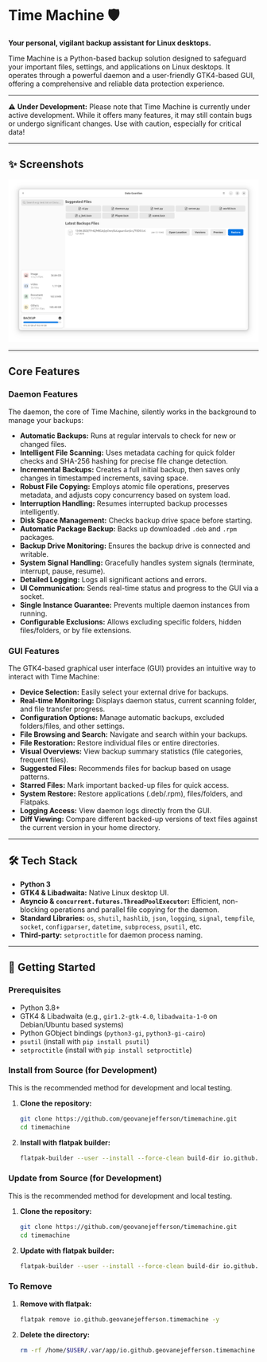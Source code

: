 # Time Machine 🛡️

**Your personal, vigilant backup assistant for Linux desktops.**

Time Machine is a Python-based backup solution designed to safeguard your important files, settings, and applications on Linux desktops. It operates through a powerful daemon and a user-friendly GTK4-based GUI, offering a comprehensive and reliable data protection experience.

---

⚠️ **Under Development:** Please note that Time Machine is currently under active development. While it offers many features, it may still contain bugs or undergo significant changes. Use with caution, especially for critical data!

---

## ✨ Screenshots

![Time Machine Screenshot](data/screenshoot.png)

---

## Core Features

### Daemon Features

The daemon, the core of Time Machine, silently works in the background to manage your backups:

*   **Automatic Backups:** Runs at regular intervals to check for new or changed files.
*   **Intelligent File Scanning:** Uses metadata caching for quick folder checks and SHA-256 hashing for precise file change detection.
*   **Incremental Backups:** Creates a full initial backup, then saves only changes in timestamped increments, saving space.
*   **Robust File Copying:** Employs atomic file operations, preserves metadata, and adjusts copy concurrency based on system load.
*   **Interruption Handling:** Resumes interrupted backup processes intelligently.
*   **Disk Space Management:** Checks backup drive space before starting.
*   **Automatic Package Backup:** Backs up downloaded `.deb` and `.rpm` packages.
*   **Backup Drive Monitoring:** Ensures the backup drive is connected and writable.
*   **System Signal Handling:** Gracefully handles system signals (terminate, interrupt, pause, resume).
*   **Detailed Logging:** Logs all significant actions and errors.
*   **UI Communication:** Sends real-time status and progress to the GUI via a socket.
*   **Single Instance Guarantee:** Prevents multiple daemon instances from running.
*   **Configurable Exclusions:** Allows excluding specific folders, hidden files/folders, or by file extensions.

### GUI Features

The GTK4-based graphical user interface (GUI) provides an intuitive way to interact with Time Machine:

*   **Device Selection:** Easily select your external drive for backups.
*   **Real-time Monitoring:** Displays daemon status, current scanning folder, and file transfer progress.
*   **Configuration Options:** Manage automatic backups, excluded folders/files, and other settings.
*   **File Browsing and Search:** Navigate and search within your backups.
*   **File Restoration:** Restore individual files or entire directories.
*   **Visual Overviews:** View backup summary statistics (file categories, frequent files).
*   **Suggested Files:** Recommends files for backup based on usage patterns.
*   **Starred Files:** Mark important backed-up files for quick access.
*   **System Restore:** Restore applications (.deb/.rpm), files/folders, and Flatpaks.
*   **Logging Access:** View daemon logs directly from the GUI.
*   **Diff Viewing:** Compare different backed-up versions of text files against the current version in your home directory.

---

## 🛠️ Tech Stack

*   **Python 3**
*   **GTK4 & Libadwaita:** Native Linux desktop UI.
*   **Asyncio & `concurrent.futures.ThreadPoolExecutor`:** Efficient, non-blocking operations and parallel file copying for the daemon.
*   **Standard Libraries:** `os`, `shutil`, `hashlib`, `json`, `logging`, `signal`, `tempfile`, `socket`, `configparser`, `datetime`, `subprocess`, `psutil`, etc.
*   **Third-party:** `setproctitle` for daemon process naming.

---

## 🚀 Getting Started

### Prerequisites

*   Python 3.8+
*   GTK4 & Libadwaita (e.g., `gir1.2-gtk-4.0`, `libadwaita-1-0` on Debian/Ubuntu based systems)
*   Python GObject bindings (`python3-gi`, `python3-gi-cairo`)
*   `psutil` (install with `pip install psutil`)
*   `setproctitle` (install with `pip install setproctitle`)

### Install from Source (for Development)

This is the recommended method for development and local testing.

1.  **Clone the repository:**
    ```bash
    git clone https://github.com/geovanejefferson/timemachine.git
    cd timemachine
    ```

2.  **Install with flatpak builder:**
    ```bash
    flatpak-builder --user --install --force-clean build-dir io.github.geovanejefferson.timemachine.yaml
    ```

### Update from Source (for Development)

This is the recommended method for development and local testing.

1.  **Clone the repository:**
    ```bash
    git clone https://github.com/geovanejefferson/timemachine.git
    cd timemachine
    ```
    
2.  **Update with flatpak builder:**
    ```bash
    flatpak-builder --user --install --force-clean build-dir io.github.geovanejefferson.timemachine.yaml
    ```

### To Remove
1.  **Remove with flatpak:**
    ```bash
    flatpak remove io.github.geovanejefferson.timemachine -y
    ```

2.  **Delete the directory:**
    ```bash
    rm -rf /home/$USER/.var/app/io.github.geovanejefferson.timemachine
    ```